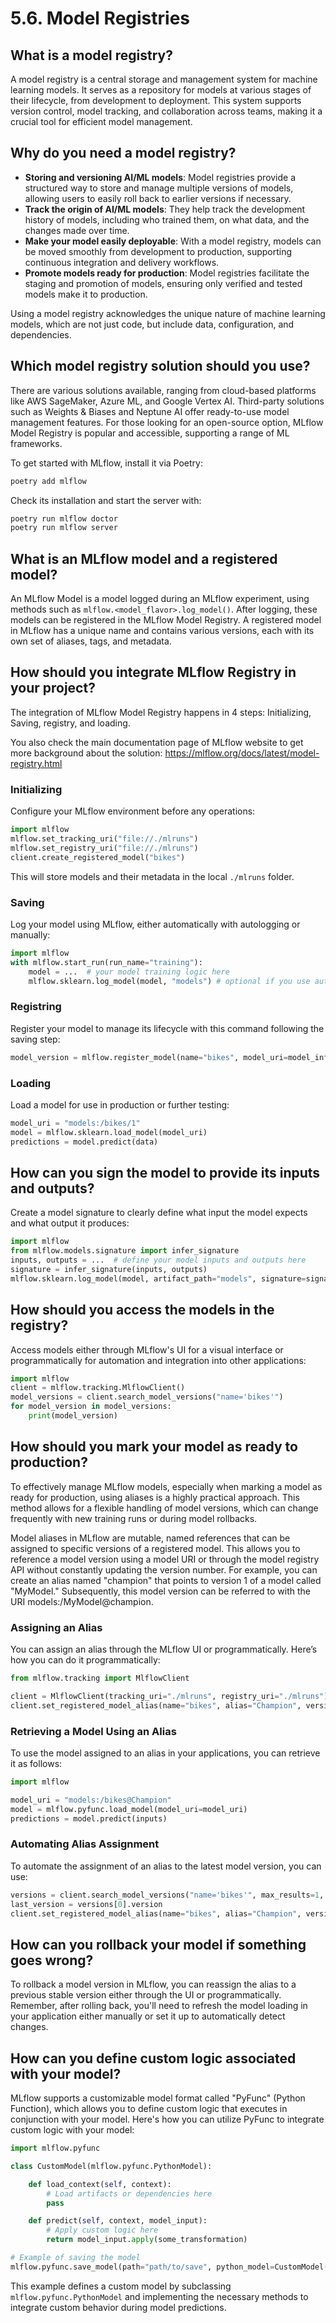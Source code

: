 # 5.6. Model Registries

## What is a model registry?

A model registry is a central storage and management system for machine learning models. It serves as a repository for models at various stages of their lifecycle, from development to deployment. This system supports version control, model tracking, and collaboration across teams, making it a crucial tool for efficient model management.

## Why do you need a model registry?

- **Storing and versioning AI/ML models**: Model registries provide a structured way to store and manage multiple versions of models, allowing users to easily roll back to earlier versions if necessary.
- **Track the origin of AI/ML models**: They help track the development history of models, including who trained them, on what data, and the changes made over time.
- **Make your model easily deployable**: With a model registry, models can be moved smoothly from development to production, supporting continuous integration and delivery workflows.
- **Promote models ready for production**: Model registries facilitate the staging and promotion of models, ensuring only verified and tested models make it to production.

Using a model registry acknowledges the unique nature of machine learning models, which are not just code, but include data, configuration, and dependencies.

## Which model registry solution should you use?

There are various solutions available, ranging from cloud-based platforms like AWS SageMaker, Azure ML, and Google Vertex AI. Third-party solutions such as Weights & Biases and Neptune AI offer ready-to-use model management features. For those looking for an open-source option, MLflow Model Registry is popular and accessible, supporting a range of ML frameworks.

To get started with MLflow, install it via Poetry:

```bash
poetry add mlflow
```

Check its installation and start the server with:

```bash
poetry run mlflow doctor
poetry run mlflow server
```

## What is an MLflow model and a registered model?

An MLflow Model is a model logged during an MLflow experiment, using methods such as `mlflow.<model_flavor>.log_model()`. After logging, these models can be registered in the MLflow Model Registry. A registered model in MLflow has a unique name and contains various versions, each with its own set of aliases, tags, and metadata.

## How should you integrate MLflow Registry in your project?

The integration of MLflow Model Registry happens in 4 steps: Initializing, Saving, registry, and loading.

You also check the main documentation page of MLflow website to get more background about the solution: https://mlflow.org/docs/latest/model-registry.html

### Initializing

Configure your MLflow environment before any operations:

```python
import mlflow
mlflow.set_tracking_uri("file://./mlruns")
mlflow.set_registry_uri("file://./mlruns")
client.create_registered_model("bikes")
```

This will store models and their metadata in the local `./mlruns` folder.

### Saving

Log your model using MLflow, either automatically with autologging or manually:

```python
import mlflow
with mlflow.start_run(run_name="training"):
    model = ...  # your model training logic here
    mlflow.sklearn.log_model(model, "models") # optional if you use autologging
```

### Registring

Register your model to manage its lifecycle with this command following the saving step:

```python
model_version = mlflow.register_model(name="bikes", model_uri=model_info.model_uri)
```

### Loading

Load a model for use in production or further testing:

```python
model_uri = "models:/bikes/1"
model = mlflow.sklearn.load_model(model_uri)
predictions = model.predict(data)
```

## How can you sign the model to provide its inputs and outputs?

Create a model signature to clearly define what input the model expects and what output it produces:

```python
import mlflow
from mlflow.models.signature import infer_signature
inputs, outputs = ...  # define your model inputs and outputs here
signature = infer_signature(inputs, outputs)
mlflow.sklearn.log_model(model, artifact_path="models", signature=signature, input_example=inputs)
```

## How should you access the models in the registry?

Access models either through MLflow's UI for a visual interface or programmatically for automation and integration into other applications:

```python
import mlflow
client = mlflow.tracking.MlflowClient()
model_versions = client.search_model_versions("name='bikes'")
for model_version in model_versions:
    print(model_version)
```

## How should you mark your model as ready to production?

To effectively manage MLflow models, especially when marking a model as ready for production, using aliases is a highly practical approach. This method allows for a flexible handling of model versions, which can change frequently with new training runs or during model rollbacks.

Model aliases in MLflow are mutable, named references that can be assigned to specific versions of a registered model. This allows you to reference a model version using a model URI or through the model registry API without constantly updating the version number. For example, you can create an alias named "champion" that points to version 1 of a model called "MyModel." Subsequently, this model version can be referred to with the URI models:/MyModel@champion.

### Assigning an Alias

You can assign an alias through the MLflow UI or programmatically. Here’s how you can do it programmatically:

```python
from mlflow.tracking import MlflowClient

client = MlflowClient(tracking_uri="./mlruns", registry_uri="./mlruns")
client.set_registered_model_alias(name="bikes", alias="Champion", version=1)
```

### Retrieving a Model Using an Alias

To use the model assigned to an alias in your applications, you can retrieve it as follows:

```python
import mlflow

model_uri = "models:/bikes@Champion"
model = mlflow.pyfunc.load_model(model_uri=model_uri)
predictions = model.predict(inputs)
```

### Automating Alias Assignment

To automate the assignment of an alias to the latest model version, you can use:

```python
versions = client.search_model_versions("name='bikes'", max_results=1, order_by=["version_number DESC"])
last_version = versions[0].version
client.set_registered_model_alias(name="bikes", alias="Champion", version=last_version)
```

## How can you rollback your model if something goes wrong?

To rollback a model version in MLflow, you can reassign the alias to a previous stable version either through the UI or programmatically. Remember, after rolling back, you'll need to refresh the model loading in your application either manually or set it up to automatically detect changes.

## How can you define custom logic associated with your model?

MLflow supports a customizable model format called "PyFunc" (Python Function), which allows you to define custom logic that executes in conjunction with your model. Here's how you can utilize PyFunc to integrate custom logic with your model:

```python
import mlflow.pyfunc

class CustomModel(mlflow.pyfunc.PythonModel):

    def load_context(self, context):
        # Load artifacts or dependencies here
        pass

    def predict(self, context, model_input):
        # Apply custom logic here
        return model_input.apply(some_transformation)

# Example of saving the model
mlflow.pyfunc.save_model(path="path/to/save", python_model=CustomModel())
```

This example defines a custom model by subclassing `mlflow.pyfunc.PythonModel` and implementing the necessary methods to integrate custom behavior during model predictions.